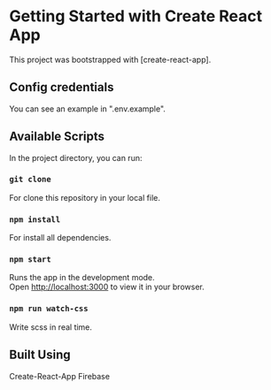 # Getting Started with Create React App

This project was bootstrapped with [create-react-app].

## Config credentials

You can see an example in ".env.example".

## Available Scripts

In the project directory, you can run:

### `git clone`

For clone this repository in your local file.

### `npm install`

For install all dependencies.

### `npm start`

Runs the app in the development mode.\
Open [http://localhost:3000](http://localhost:3000) to view it in your browser.

### `npm run watch-css`

Write scss in real time.

## Built Using

Create-React-App
Firebase